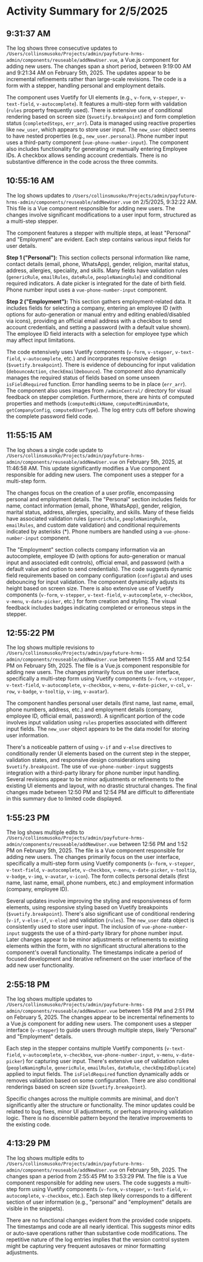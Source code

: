 # Activity Summary for 2/5/2025

## 9:31:37 AM
The log shows three consecutive updates to `/Users/collinsmusoko/Projects/admin/payfuture-hrms-admin/components/reuseable/addNewUser.vue`, a Vue.js component for adding new users.  The changes span a short period, between 9:19:00 AM and 9:21:34 AM on February 5th, 2025.  The updates appear to be incremental refinements rather than large-scale revisions.  The code is a form with a stepper, handling personal and employment details.

The component uses Vuetify for UI elements (e.g., `v-form`, `v-stepper`, `v-text-field`, `v-autocomplete`).  It features a multi-step form with validation (`rules` property frequently used).  There is extensive use of conditional rendering based on screen size (`$vuetify.breakpoint`) and form completion status (`completedSteps`, `err_arr`).  Data is managed using reactive properties like `new_user`,  which appears to store user input.  The `new_user` object seems to have nested properties (e.g., `new_user.personal`).  Phone number input uses a third-party component (`vue-phone-number-input`). The component also includes functionality for generating or manually entering Employee IDs.  A checkbox allows sending account credentials. There is no substantive difference in the code across the three commits.


## 10:55:16 AM
The log shows updates to `/Users/collinsmusoko/Projects/admin/payfuture-hrms-admin/components/reuseable/addNewUser.vue` on 2/5/2025, 9:32:22 AM.  This file is a Vue component responsible for adding new users. The changes involve significant modifications to a user input form, structured as a multi-step stepper.

The component features a stepper with multiple steps, at least "Personal" and "Employment" are evident. Each step contains various input fields for user details.

**Step 1 ("Personal"):** This section collects personal information like name, contact details (email, phone, WhatsApp), gender, religion, marital status, address, allergies, speciality, and skills.  Many fields have validation rules (`genericRule`, `emailRules`, `dateRule`, `peopleNamingRule`) and conditional required indicators.  A date picker is integrated for the date of birth field.  Phone number input uses a `vue-phone-number-input` component.

**Step 2 ("Employment"):** This section gathers employment-related data. It includes fields for selecting a company, entering an employee ID (with options for auto-generation or manual entry and editing enabled/disabled via icons), providing an official email address with a checkbox to send account credentials, and setting a password (with a default value shown).  The employee ID field interacts with a selection for employee type which may affect input limitations.

The code extensively uses Vuetify components (`v-form`, `v-stepper`, `v-text-field`, `v-autocomplete`, etc.) and incorporates responsive design (`$vuetify.breakpoint`). There is evidence of debouncing for input validation (`debounceAction`, `checkEmailDebounce`).  The component also dynamically manages the required status of fields based on some unseen `isFieldRequired` function.  Error handling seems to be in place (`err_arr`).  The component also uses images from `/adminCentral/` directory for visual feedback on stepper completion.  Furthermore, there are hints of computed properties and methods (`computedNickName`, `computedMinimumDate`, `getCompanyConfig`, `computedUserType`). The log entry cuts off before showing the complete password field code.


## 11:55:15 AM
The log shows a single code update to `/Users/collinsmusoko/Projects/admin/payfuture-hrms-admin/components/reuseable/addNewUser.vue` on February 5th, 2025, at 11:46:58 AM.  This update significantly modifies a Vue component responsible for adding new users.  The component uses a stepper for a multi-step form.

The changes focus on the creation of a user profile, encompassing personal and employment details.  The "Personal" section includes fields for name, contact information (email, phone, WhatsApp), gender, religion, marital status, address, allergies, speciality, and skills. Many of these fields have associated validation rules (`genericRule`, `peopleNamingRule`, `emailRules`, and custom date validation) and conditional requirements indicated by asterisks (*).  Phone numbers are handled using a `vue-phone-number-input` component.

The "Employment" section collects company information via an autocomplete, employee ID (with options for auto-generation or manual input and associated edit controls), official email, and password (with a default value and option to send credentials).  The code suggests dynamic field requirements based on company configuration (`configData`) and uses debouncing for input validation. The component dynamically adjusts its height based on screen size.  There is also extensive use of Vuetify components (`v-form`, `v-stepper`, `v-text-field`, `v-autocomplete`, `v-checkbox`, `v-menu`, `v-date-picker`, etc.) for form creation and styling.  The visual feedback includes badges indicating completed or erroneous steps in the stepper.


## 12:55:22 PM
The log shows multiple revisions to `/Users/collinsmusoko/Projects/admin/payfuture-hrms-admin/components/reuseable/addNewUser.vue`  between 11:55 AM and 12:54 PM on February 5th, 2025.  The file is a Vue.js component responsible for adding new users.  The changes primarily focus on the user interface, specifically a multi-step form using Vuetify components (`v-form`, `v-stepper`, `v-text-field`, `v-autocomplete`, `v-checkbox`, `v-menu`, `v-date-picker`, `v-col`, `v-row`, `v-badge`, `v-tooltip`, `v-img`, `v-avatar`).

The component handles personal user details (first name, last name, email, phone numbers, address, etc.) and employment details (company, employee ID, official email, password).  A significant portion of the code involves input validation using `rules` properties associated with different input fields. The `new_user` object appears to be the data model for storing user information.

There's a noticeable pattern of using `v-if` and `v-else` directives to conditionally render UI elements based on the current step in the stepper, validation states, and responsive design considerations using `$vuetify.breakpoint`.  The use of `vue-phone-number-input` suggests integration with a third-party library for phone number input handling.  Several revisions appear to be minor adjustments or refinements to the existing UI elements and layout, with no drastic structural changes.  The final changes made between 12:50 PM and 12:54 PM are difficult to differentiate in this summary due to limited code displayed.


## 1:55:23 PM
The log shows multiple edits to `/Users/collinsmusoko/Projects/admin/payfuture-hrms-admin/components/reuseable/addNewUser.vue`  between 12:56 PM and 1:52 PM on February 5th, 2025.  The file is a Vue component responsible for adding new users.  The changes primarily focus on the user interface, specifically a multi-step form using Vuetify components (`v-form`, `v-stepper`, `v-text-field`, `v-autocomplete`, `v-checkbox`, `v-menu`, `v-date-picker`, `v-tooltip`, `v-badge`, `v-img`, `v-avatar`, `v-icon`).  The form collects personal details (first name, last name, email, phone numbers, etc.) and employment information (company, employee ID).

Several updates involve improving the styling and responsiveness of form elements, using responsive styling based on Vuetify breakpoints (`$vuetify.breakpoint`).  There's also significant use of conditional rendering (`v-if`, `v-else-if`, `v-else`)  and validation (`rules`).  The `new_user` data object is consistently used to store user input.  The inclusion of `vue-phone-number-input` suggests the use of a third-party library for phone number input.  Later changes appear to be minor adjustments or refinements to existing elements within the form, with no significant structural alterations to the component's overall functionality.  The timestamps indicate a period of focused development and iterative refinement on the user interface of the add new user functionality.


## 2:55:18 PM
The log shows multiple updates to `/Users/collinsmusoko/Projects/admin/payfuture-hrms-admin/components/reuseable/addNewUser.vue`  between 1:58 PM and 2:51 PM on February 5, 2025.  The changes appear to be incremental refinements to a Vue.js component for adding new users.  The component uses a stepper interface (`v-stepper`) to guide users through multiple steps, likely "Personal" and "Employment" details.

Each step in the stepper contains multiple Vuetify components (`v-text-field`, `v-autocomplete`, `v-checkbox`, `vue-phone-number-input`, `v-menu`, `v-date-picker`) for capturing user input.  There's extensive use of validation rules (`peopleNamingRule`, `genericRule`, `emailRules`, `dateRule`, `checkEmpIdDuplicate`) applied to input fields.  The `isFieldRequired` function dynamically adds or removes validation based on some configuration.  There are also conditional renderings based on screen size (`$vuetify.breakpoint`).

Specific changes across the multiple commits are minimal, and don't significantly alter the structure or functionality. The minor updates could be related to bug fixes, minor UI adjustments, or perhaps improving validation logic. There is no discernible pattern beyond the iterative improvements to the existing code.


## 4:13:29 PM
The log shows multiple edits to `/Users/collinsmusoko/Projects/admin/payfuture-hrms-admin/components/reuseable/addNewUser.vue` on February 5th, 2025.  The changes span a period from 2:55:45 PM to 3:53:29 PM.  The file is a Vue component responsible for adding new users.  The code suggests a multi-step form using Vuetify components (`v-form`, `v-stepper`, `v-text-field`, `v-autocomplete`, `v-checkbox`, etc.).  Each step likely corresponds to a different section of user information (e.g., "personal" and "employment" details are visible in the snippets).

There are no functional changes evident from the provided code snippets. The timestamps and code are all nearly identical. This suggests minor edits or auto-save operations rather than substantive code modifications.  The repetitive nature of the log entries implies that the version control system might be capturing very frequent autosaves or minor formatting adjustments.

